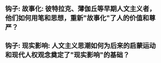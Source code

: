 ## 钩子: **故事化**: 彼特拉克、薄伽丘等早期人文主义者，他们如何用笔和思想，重新"故事化"了人的价值和尊严？

## 钩子: **现实影响**: 人文主义思潮如何为后来的启蒙运动和现代人权观念奠定了"现实影响"的基础？